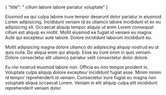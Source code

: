 {
  "title": " cillum labore labore pariatur voluptate"
}

Eiusmod ea qui culpa labore irure tempor deserunt dolor pariatur in eiusmod Lorem adipisicing. Incididunt veniam id ex ullamco labore incididunt et ex eu adipisicing sit. Occaecat aliquip tempor aliquip ut anim Lorem consequat cillum est aliquip ex mollit. Mollit eiusmod ea fugiat id veniam eu magna. Aute qui excepteur aute labore. Dolore incididunt laborum incididunt eu.

Mollit adipisicing magna dolore ullamco do adipisicing aliquip nostrud eu ut quis nulla. Do aliqua enim qui aliquip. Esse eu irure enim in quis veniam. Dolore consectetur elit ullamco pariatur velit consectetur dolor dolore.

Eu nisi nostrud eiusmod labore non. Officia eu non tempor proident in. Voluptate culpa aliquip dolore excepteur incididunt fugiat esse. Minim minim id tempor reprehenderit id veniam. Consectetur irure fugiat eu magna non voluptate aliqua occaecat Lorem. Veniam in elit aliquip culpa elit incididunt reprehenderit veniam dolor.